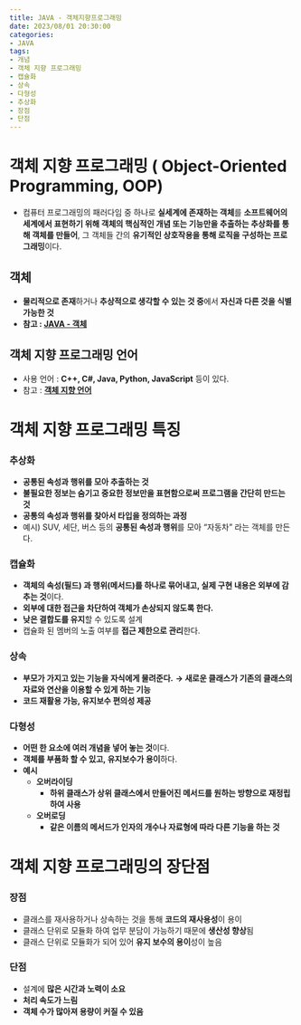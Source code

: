 ```yaml
---
title: JAVA - 객체지향프로그래밍
date: 2023/08/01 20:30:00
categories:
- JAVA
tags:
- 개념
- 객체 지향 프로그래밍
- 캡슐화
- 상속
- 다형성
- 추상화
- 장점
- 단점
---
```


# 객체 지향 프로그래밍 ( Object-Oriented Programming, OOP)

- 컴퓨터 프로그래밍의 패러다임 중 하나로 **실세계에 존재하는 객체**를 
**소프트웨어의 세계에서 표현하기 위해 객체의 핵심적인 개념 또는 기능만을 
추출하는 추상화를 통해 객체를 만들어**, 그 객체들 간의 **유기적인 상호작용을 통해 
로직을 구성하는 프로그래밍**이다.

## 객체

- **물리적으로 존재**하거나 **추상적으로 생각할 수 있는 것 중**에서 **자신과 다른 것을 식별 가능한 것**
- **참고 : [JAVA - 객체](https://depra3.github.io/2023/07/25/2023/07/JAVA-%EA%B0%9D%EC%B2%B4/)**

## 객체 지향 프로그래밍 언어

- 사용 언어 : **C++, C#, Java, Python, JavaScript** 등이 있다.
- 참고 : [**객체 지향 언어**](https://ko.wikipedia.org/wiki/%EA%B0%9D%EC%B2%B4_%EC%A7%80%ED%96%A5_%ED%94%84%EB%A1%9C%EA%B7%B8%EB%9E%98%EB%B0%8D#%EA%B0%9D%EC%B2%B4_%EC%A7%80%ED%96%A5_%EC%96%B8%EC%96%B4)

# 객체 지향 프로그래밍 특징

### 추상화

- **공통된 속성과 행위를 모아 추출하는 것**
- **불필요한 정보는 숨기고 중요한 정보만을 표현함으로써 프로그램을 간단히 만드는 것**
- **공통의 속성과 행위를 찾아서 타입을 정의하는 과정**
- 예시) SUV, 세단, 버스 등의 **공통된 속성과 행위**를 모아 “자동차” 라는 객체를 만든다.

### 캡슐화

- **객체의 속성(필드) 과 행위(메서드)를 하나로 묶어내고, 실제 구현 내용은 외부에 감추는 것**이다.
- **외부에 대한 접근을 차단하여 객체가 손상되지 않도록 한다.**
- **낮은 결합도를 유지**할 수 있도록 설계
- 캡슐화 된 멤버의 노출 여부를 **접근 제한으로 관리**한다.

### 상속

- **부모가 가지고 있는 기능을 자식에게 물려준다.**
**→ 새로운 클래스가 기존의 클래스의 자료와 연산을 이용할 수 있게 하는 기능**
- **코드 재활용 가능, 유지보수 편의성 제공**

### 다형성

- **어떤 한 요소에 여러 개념을 넣어 놓는 것**이다.
- **객체를 부품화 할 수 있고, 유지보수가 용이**하다.
- **예시**
    - **오버라이딩**
        - **하위 클래스가 상위 클래스에서 만들어진 메서드를 원하는 방향으로 재정립하여 사용**
    - **오버로딩**
        - **같은 이름의 메서드가 인자의 개수나 자료형에 따라 다른 기능을 하는 것**
        

# 객체 지향 프로그래밍의 장단점

### 장점

- 클래스를 재사용하거나 상속하는 것을 통해 **코드의 재사용성**이 용이
- 클래스 단위로 모듈화 하여 업무 분담이 가능하기 때문에 **생산성 향상**됨
- 클래스 단위로 모듈화가 되어 있어 **유지 보수의 용이**성이 높음

### 단점

- 설계에 **많은 시간과 노력이 소요**
- **처리 속도가 느림**
- **객체 수가 많아져 용량이 커질 수 있음**